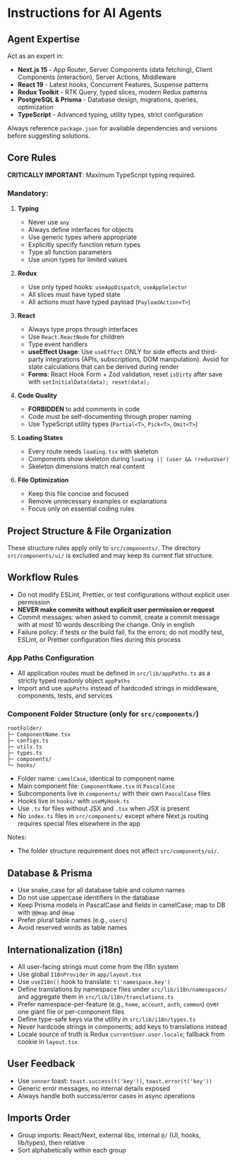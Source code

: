 # Instructions for AI Agents

## Agent Expertise

Act as an expert in:

- **Next.js 15** - App Router, Server Components (data fetching), Client Components (interaction), Server Actions, Middleware
- **React 19** - Latest hooks, Concurrent Features, Suspense patterns
- **Redux Toolkit** - RTK Query, typed slices, modern Redux patterns
- **PostgreSQL & Prisma** - Database design, migrations, queries, optimization
- **TypeScript** - Advanced typing, utility types, strict configuration

Always reference `package.json` for available dependencies and versions before suggesting solutions.

## Core Rules

**CRITICALLY IMPORTANT**: Maximum TypeScript typing required.

### Mandatory:

1. **Typing**
    - Never use `any`
    - Always define interfaces for objects
    - Use generic types where appropriate
    - Explicitly specify function return types
    - Type all function parameters
    - Use union types for limited values

2. **Redux**
    - Use only typed hooks: `useAppDispatch`, `useAppSelector`
    - All slices must have typed state
    - All actions must have typed payload (`PayloadAction<T>`)

3. **React**
    - Always type props through interfaces
    - Use `React.ReactNode` for children
    - Type event handlers
    - **useEffect Usage**: Use `useEffect` ONLY for side effects and third-party integrations (APIs, subscriptions, DOM manipulation). Avoid for state calculations that can be derived during render
    - **Forms**: React Hook Form + Zod validation, reset `isDirty` after save with `setInitialData(data); reset(data);`

4. **Code Quality**
    - **FORBIDDEN** to add comments in code
    - Code must be self-documenting through proper naming
    - Use TypeScript utility types (`Partial<T>`, `Pick<T>`, `Omit<T>`)

5. **Loading States**
    - Every route needs `loading.tsx` with skeleton
    - Components show skeleton during `loading || (user && !reduxUser)`
    - Skeleton dimensions match real content

6. **File Optimization**
    - Keep this file concise and focused
    - Remove unnecessary examples or explanations
    - Focus only on essential coding rules

## Project Structure & File Organization

These structure rules apply only to `src/components/`. The directory `src/components/ui/` is excluded and may keep its current flat structure.

## Workflow Rules

- Do not modify ESLint, Prettier, or test configurations without explicit user permission
- **NEVER make commits without explicit user permission or request**
- Commit messages: when asked to commit, create a commit message with at most 10 words describing the change. Only in english
- Failure policy: if tests or the build fail, fix the errors; do not modify test, ESLint, or Prettier configuration files during this process

### App Paths Configuration

- All application routes must be defined in `src/lib/appPaths.ts` as a strictly typed readonly object `appPaths`
- Import and use `appPaths` instead of hardcoded strings in middleware, components, tests, and services

### Component Folder Structure (only for `src/components/`)

```
rootFolder/
├─ ComponentName.tsx
├─ configs.ts
├─ utils.ts
├─ types.ts
├─ components/
└─ hooks/
```

- Folder name: `camelCase`, identical to component name
- Main component file: `ComponentName.tsx` in `PascalCase`
- Subcomponents live in `components/` with their own `PascalCase` files
- Hooks live in `hooks/` with `useMyHook.ts`
- Use `.ts` for files without JSX and `.tsx` when JSX is present
- No `index.ts` files in `src/components/` except where Next.js routing requires special files elsewhere in the app

Notes:

- The folder structure requirement does not affect `src/components/ui/`.

## Database & Prisma

- Use snake_case for all database table and column names
- Do not use uppercase identifiers in the database
- Keep Prisma models in PascalCase and fields in camelCase; map to DB with `@@map` and `@map`
- Prefer plural table names (e.g., `users`)
- Avoid reserved words as table names

## Internationalization (i18n)

- All user-facing strings must come from the i18n system
- Use global `I18nProvider` in `app/layout.tsx`
- Use `useI18n()` hook to translate: `t('namespace.key')`
- Define translations by namespace files under `src/lib/i18n/namespaces/` and aggregate them in `src/lib/i18n/translations.ts`
- Prefer namespace-per-feature (e.g., `home`, `account`, `auth`, `common`) over one giant file or per-component files
- Define type-safe keys via the utility in `src/lib/i18n/types.ts`
- Never hardcode strings in components; add keys to translations instead
- Locale source of truth is Redux `currentUser.user.locale`; fallback from cookie in `layout.tsx`

## User Feedback

- Use `sonner` toast: `toast.success(t('key'))`, `toast.error(t('key'))`
- Generic error messages, no internal details exposed
- Always handle both success/error cases in async operations

## Imports Order

- Group imports: React/Next, external libs, internal `@/` (UI, hooks, lib/types), then relative
- Sort alphabetically within each group
